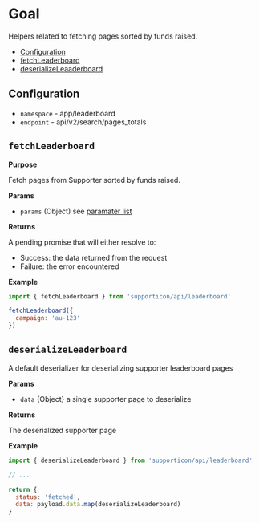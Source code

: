 # Goal

Helpers related to fetching pages sorted by funds raised.

- [Configuration](#configuration)
- [fetchLeaderboard](#fetchleaderboard)
- [deserializeLeaaderboard](#deserializeleaderboard)

## Configuration

- `namespace` - app/leaderboard
- `endpoint` - api/v2/search/pages_totals

## `fetchLeaderboard`

**Purpose**

Fetch pages from Supporter sorted by funds raised.

**Params**

- `params` (Object) see [paramater list](../readme.md#availableparameters)

**Returns**

A pending promise that will either resolve to:

- Success: the data returned from the request
- Failure: the error encountered

**Example**

```javascript
import { fetchLeaderboard } from 'supporticon/api/leaderboard'

fetchLeaderboard({
  campaign: 'au-123'
})
```

## `deserializeLeaderboard`

A default deserializer for deserializing supporter leaderboard pages

**Params**

- `data` {Object} a single supporter page to deserialize

**Returns**

The deserialized supporter page

**Example**

```javascript
import { deserializeLeaderboard } from 'supporticon/api/leaderboard'

// ...

return {
  status: 'fetched',
  data: payload.data.map(deserializeLeaderboard)
}
```
